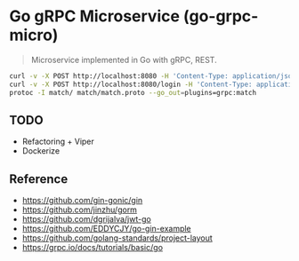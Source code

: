 # Go gRPC Microservice (go-grpc-micro)

> Microservice implemented in Go with gRPC, REST.

```sh
curl -v -X POST http://localhost:8080 -H 'Content-Type: application/json' -d '{ "email": "TestEmail", "name": "TestName", "password": "abc" }'
curl -v -X POST http://localhost:8080/login -H 'Content-Type: application/json' -d '{ "email": "TestEmail", "password": "abc" }'
protoc -I match/ match/match.proto --go_out=plugins=grpc:match
```

## TODO
- Refactoring + Viper
- Dockerize

## Reference
- https://github.com/gin-gonic/gin
- https://github.com/jinzhu/gorm
- https://github.com/dgrijalva/jwt-go
- https://github.com/EDDYCJY/go-gin-example
- https://github.com/golang-standards/project-layout
- https://grpc.io/docs/tutorials/basic/go